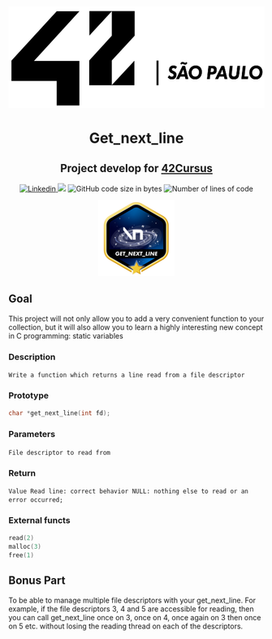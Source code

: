 <div align="center">
	<a href="https://www.42sp.org.br/">
		<img src="https://github.com/LucasDatilioCarderelli/42Cursus/blob/master/img/42-saopaulo.png" height=200>
	</a>
</div>


<h1 align="center"> Get_next_line </h1>

<h2 align="center">
	Project develop for <a href="https://github.com/LucasDatilioCarderelli/42Cursus"> 42Cursus </a>
</h2>

<p align="center">
  	<a href="https://www.linkedin.com/in/lucasdatiliocarderelli/">
    	<img alt="Linkedin" src="https://img.shields.io/badge/Lucas Datilio Carderelli-blue?style=flat&logo=Linkedin&logoColor=white" />
  	</a>
    <img src="https://img.shields.io/github/last-commit/LucasDatilioCarderelli/01-Get_next_line?color=blue">
	<img alt="GitHub code size in bytes" src="https://img.shields.io/github/languages/code-size/LucasDatilioCarderelli/01-Get_next_line?color=blue" />
	<img alt="Number of lines of code" src="https://img.shields.io/tokei/lines/github/LucasDatilioCarderelli/01-Get_next_line?color=blue" />
</p>

<div align="center">
	<a alt="get next line" href="https://github.com/LucasDatilioCarderelli/01-Get_next_line">
		<img src="https://github.com/LucasDatilioCarderelli/42Cursus/blob/master/img/gnl.png">
	</a>
</div>

## Goal
This project will not only allow you to add a very convenient function to your collection,
but it will also allow you to learn a highly interesting new concept in C programming:
static variables

### Description
` Write a function which returns a line read from a file descriptor `

### Prototype
```c
char *get_next_line(int fd);
```

### Parameters
` File descriptor to read from `

### Return
` Value Read line: correct behavior
NULL: nothing else to read or an error occurred; `

### External functs
```c
read(2)
malloc(3)
free(1)
```

## Bonus Part
To be able to manage multiple file descriptors with your get_next_line. For example, if the file descriptors 3, 4 and 5 are accessible for reading, then you can call get_next_line once on 3, once on 4, once again on 3 then once on 5 etc. without losing the reading thread on each of the descriptors.
